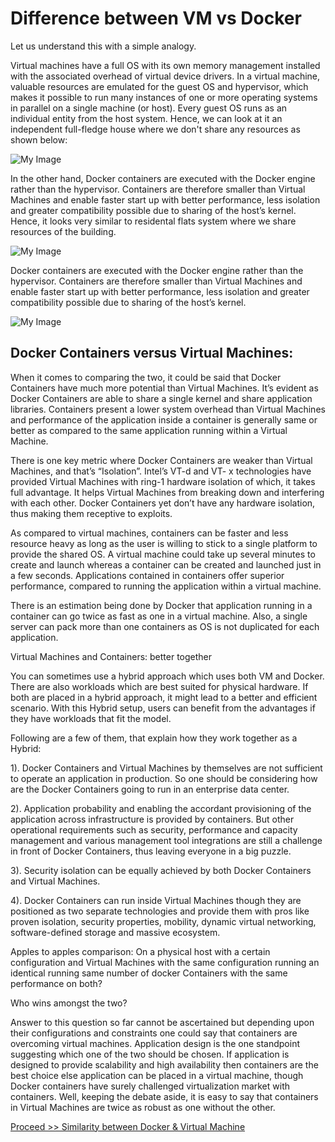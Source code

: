 # Difference between VM vs Docker

Let us understand this with a simple analogy. 

Virtual machines have a full OS with its own memory management installed with the associated overhead of virtual device drivers. In a virtual machine, valuable resources are emulated for the guest OS and hypervisor, which makes it possible to run many instances of one or more operating systems in parallel on a single machine (or host). Every guest OS runs as an individual entity from the host system. Hence, we can look at it an independent full-fledge house where we don't share any resources as shown below:

![My Image](https://github.com/collabnix/dockerlabs/blob/master/beginners/docker/images/vm-docker1.png)

In the other hand, Docker containers are executed with the Docker engine rather than the hypervisor. Containers are therefore smaller than Virtual Machines and enable faster start up with better performance, less isolation and greater compatibility possible due to sharing of the host’s kernel. Hence, it looks very similar to residental flats system where we share resources of the building.

![My Image](https://github.com/collabnix/dockerlabs/blob/master/beginners/docker/images/vm-docker2.png)

Docker containers are executed with the Docker engine rather than the hypervisor. Containers are therefore smaller than Virtual Machines and enable faster start up with better performance, less isolation and greater compatibility possible due to sharing of the host’s kernel.

![My Image](https://github.com/collabnix/dockerlabs/blob/master/beginners/docker/images/vm-docker3.png)

 
## Docker Containers versus Virtual Machines:

 
When it comes to comparing the two, it could be said that Docker Containers have much more potential than Virtual Machines. It’s evident as Docker Containers are able to share a single kernel and share application libraries. Containers present a lower system overhead than Virtual Machines and performance of the application inside a container is generally same or better as compared to the same application running within a Virtual Machine.

 
There is one key metric where Docker Containers are weaker than Virtual Machines, and that’s “Isolation”. Intel’s VT-d and VT- x technologies have provided Virtual Machines with ring-1 hardware isolation of which, it takes full advantage. It helps Virtual Machines from breaking down and interfering with each other. Docker Containers yet don’t have any hardware isolation, thus making them receptive to exploits.

 
As compared to virtual machines, containers can be faster and less resource heavy as long as the user is willing to stick to a single platform to provide the shared OS. A virtual machine could take up several minutes to create and launch whereas a container can be created and launched just in a few seconds. Applications contained in containers offer superior performance, compared to running the application within a virtual machine.

 
There is an estimation being done by Docker that application running in a container can go twice as fast as one in a virtual machine. Also, a single server can pack more than one containers as OS is not duplicated for each application.

 
Virtual Machines and Containers: better together

 
You can sometimes use a hybrid approach which uses both VM and Docker. There are also workloads which are best suited for physical hardware. If both are placed in a hybrid approach, it might lead to a better and efficient scenario. With this Hybrid setup, users can benefit from the advantages if they have workloads that fit the model. 

 
Following are a few of them, that explain how they work together as a Hybrid:

 
1). Docker Containers and Virtual Machines by themselves are not sufficient to operate an application in production. So one should be considering how are the Docker Containers going to run in an enterprise data center.

 
2). Application probability and enabling the accordant provisioning of the application across infrastructure is provided by containers. But other operational requirements such as security, performance and capacity management and various management tool integrations are still a challenge in front of Docker Containers, thus leaving everyone in a big puzzle.

 
3). Security isolation can be equally achieved by both Docker Containers and Virtual Machines.

 
4). Docker Containers can run inside Virtual Machines though they are positioned as two separate technologies and provide them with pros like proven isolation, security properties, mobility, dynamic virtual networking, software-defined storage and massive ecosystem.

 
Apples to apples comparison: On a physical host with a certain configuration and Virtual Machines with the same configuration running an identical running same number of docker Containers with the same performance on both?

 
Who wins amongst the two?

 
Answer to this question so far cannot be ascertained but depending upon their configurations and constraints one could say that containers are overcoming virtual machines. Application design is the one standpoint suggesting which one of the two should be chosen. If application is designed to provide scalability and high availability then containers are the best choice else application can be placed in a virtual machine, though Docker containers have surely challenged  virtualization market with containers. Well, keeping the debate aside, it is easy to say that containers in Virtual Machines are twice as robust as one without the other.

[Proceed >> Similarity between Docker & Virtual Machine](https://github.com/collabnix/dockerlabs/blob/master/beginners/similarity-vm-docker.md)
